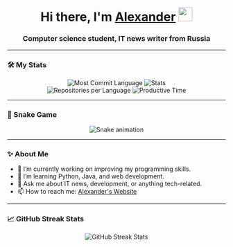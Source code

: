<h1 align="center">Hi there, I'm <a href="https://daniilshat.ru/" target="_blank">Alexander</a> 
<img src="https://github.com/blackcater/blackcater/raw/main/images/Hi.gif" height="32"/></h1>
<h3 align="center">Computer science student, IT news writer from Russia</h3>

---

### 🛠 My Stats

<div align="center">
    <img src="https://github-profile-summary-cards.vercel.app/api/cards/most-commit-language?username=daniilshat&theme=solarized_dark" alt="Most Commit Language"/>
    <img src="https://github-profile-summary-cards.vercel.app/api/cards/stats?username=daniilshat&theme=solarized_dark" alt="Stats"/>
</div>

<div align="center">
    <img src="https://github-profile-summary-cards.vercel.app/api/cards/repos-per-language?username=daniilshat&theme=solarized_dark" alt="Repositories per Language"/>
    <img src="https://github-profile-summary-cards.vercel.app/api/cards/productive-time?username=daniilshat&theme=solarized_dark&utcOffset=3" alt="Productive Time"/>
</div>

---

### 🐍 Snake Game

<div align="center">
    <img src="https://github.com/daniilshat/daniilshat/raw/output/github-contribution-grid-snake.svg" alt="Snake animation"/>
</div>

---

### ✨ About Me

- 🔭 I’m currently working on improving my programming skills.
- 🌱 I’m learning Python, Java, and web development.
- 💬 Ask me about IT news, development, or anything tech-related.
- 📫 How to reach me: [Alexander's Website](https://daniilshat.ru/)

---

### 📈 GitHub Streak Stats

<div align="center">
    <img src="https://github-readme-streak-stats.herokuapp.com?user=daniilshat&theme=solarized-dark&hide_border=true" alt="GitHub Streak Stats"/>
</div>

